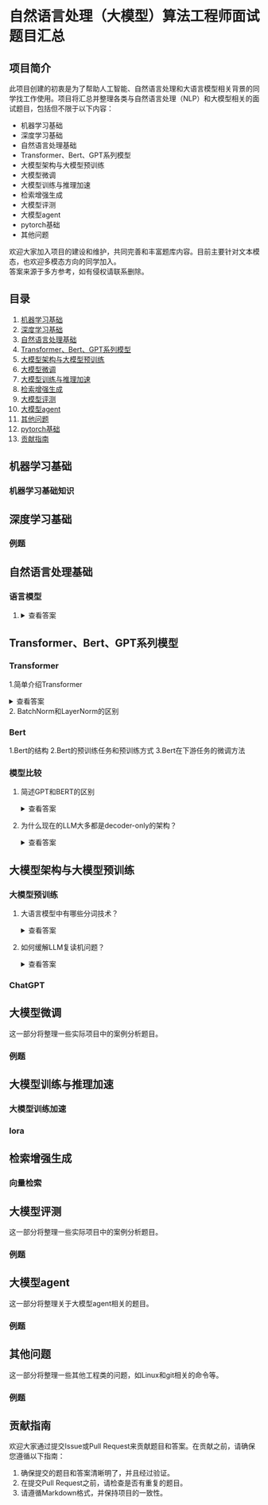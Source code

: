 # 自然语言处理（大模型）算法工程师面试题目汇总

## 项目简介

此项目创建的初衷是为了帮助人工智能、自然语言处理和大语言模型相关背景的同学找工作使用。项目将汇总并整理各类与自然语言处理（NLP）和大模型相关的面试题目，包括但不限于以下内容：

- 机器学习基础
- 深度学习基础
- 自然语言处理基础
- Transformer、Bert、GPT系列模型
- 大模型架构与大模型预训练
- 大模型微调
- 大模型训练与推理加速
- 检索增强生成
- 大模型评测
- 大模型agent
- pytorch基础
- 其他问题

欢迎大家加入项目的建设和维护，共同完善和丰富题库内容。目前主要针对文本模态，也欢迎多模态方向的同学加入。    
答案来源于多方参考，如有侵权请联系删除。

## 目录

1. [机器学习基础](#机器学习基础)
2. [深度学习基础](#深度学习基础)
3. [自然语言处理基础](#自然语言处理基础)
4. [Transformer、Bert、GPT系列模型](#Transformer、Bert、GPT系列模型)
5. [大模型架构与大模型预训练](#大模型架构与大模型预训练)
6. [大模型微调](#大模型微调)
7. [大模型训练与推理加速](#大模型训练与推理加速)
8. [检索增强生成](#检索增强生成)
9. [大模型评测](#大模型评测)
10. [大模型agent](#大模型agent)
11. [其他问题](#其他问题)
12. [pytorch基础](#pytorch基础)
13. [贡献指南](#贡献指南)


## 机器学习基础


### 机器学习基础知识



## 深度学习基础


### 例题


## 自然语言处理基础


### 语言模型
1. 
   <details>
   <summary>查看答案</summary>
   自然语言处理（NLP）是计算机科学、人工智能和语言学领域的一个分支，旨在实现人与计算机之间用自然语言进行有效的交流。主要应用领域包括机器翻译、自动摘要、情感分析、语音识别等。
   </details>

## Transformer、Bert、GPT系列模型

### Transformer
1.简单介绍Transformer
      <details>
      <summary>查看答案</summary>
      <pre>
Transformer是一种序列到序列的模型，以下是Transformer的一些重要组成部分和特点：

自注意力机制（Self-Attention）：这是Transformer的核心概念之一，它使模型能够同时考虑输入序列中的所有位置，而不是像循环神经网络（RNN）或卷积神经网络（CNN）一样逐步处理。自注意力机制允许模型根据输入序列中的不同部分来赋予不同的注意权重，从而更好地捕捉语义关系。
多头注意力（Multi-Head Attention）：Transformer中的自注意力机制被扩展为多个注意力头，每个头可以学习不同的注意权重，以更好地捕捉不同类型的关系。多头注意力允许模型并行处理不同的信息子空间。
位置编码（Positional Encoding）：由于Transformer没有内置的序列位置信息，它需要额外的位置编码来表达输入序列中单词的位置顺序。
残差连接和层归一化（Residual Connections and Layer Normalization）：这些技术有助于减轻训练过程中的梯度消失和爆炸问题，使模型更容易训练。
      </pre>
      </details>
2. BatchNorm和LayerNorm的区别

### Bert
1.Bert的结构
2.Bert的预训练任务和预训练方式
3.Bert在下游任务的微调方法

### 模型比较
1. 简述GPT和BERT的区别

   
      <details>
      <summary>查看答案</summary>
      <pre>
   BERT:双向 预训练语言模型+fine-tuning(微调)
   GPT:自回归 预训练语言模型+prompting(指示/提示)
   BERT和GPT是近年来自然语言处理领域中非常重要的模型，它们代表了现代NLP技术的发展。
   应用上的差别:
   BERT主要用于自然语言理解，具体应用如下:
          问答系统:BERT可以在问答系统中用来理解问题并生成答案。
          句子相似度比较:BERT可以用来比较两个句子之间的相似程度
          文本分类:BERT可以用来对文本进行分类。
          情感分析:BERT可以用来对文本进行情感分析。
          命名实体识别:BERT可以用来识别文本中的命名实体。
   GPT在文本生成方面表现尤为优秀，其主要具体应用如下:
          文本生成:GPT可以用来生成文本。
          文本自动完成:GPT可以用来自动完成用户输入的文本。
          语言翻译:GPT可以用来生成翻译后的文本。
          对话生成: GPT可以用来生成对话
          摘要生成: GPT可以用来生成文章摘要
   预训练的区别：
        	在Bert的预训练中，主要是用完形填空的方式补全随机mask的内容。
          在GPT的预训练中，主要是预测下一个token。
   使用方法的差别:
   BERT:fine-tuning(微调)。微调是指模型要做某个专业领域任务时，需要收集相关的专业领域数据，做模型的小幅调整，更新相关参数。
   GPT:prompting(提示工程)。prompt是指当模型要做某个专业领域的任务时，我提供给他一些示例、或者引导。但不用更新模型参数。
      </pre>
      </details>
   
2. 为什么现在的LLM大多都是decoder-only的架构？

      <details>
      <summary>查看答案</summary>
      <pre>
   LLM之所以主要都用Decoder-only架构，除了训练效率和工程实现上的优势外，在理论上是因为Encoder的双向注意力会存在低秩问题，这可能会削弱模型表达能力，就生成任务而言，引入双向注意力并无实质好处。而Encoder-Decoder架构之所以能够在某些场景下表现更好，大概只是因为它多了一倍参数。
   所以，在同等参数量、同等推理成本下，Decoder-only架构就是最优选择了。目前AI大模型的架构基本都采用了Decoder-only(仅解码器)，这一类架构的优势在于可以更容易完成文本生成任务，主流大模型如OpenAl开发的GPT系列、英伟达开发的Megatron-LM等均是采用此架构。另外，研究者们发现模型在增大参数量之后，尤其是加上指令微调之后，其他架构能做的Decoder-only模型也都能做了(比如一系列NLU任务)，同时还有更高的上限和回复多样性。
      </pre>
      </details>

## 大模型架构与大模型预训练

### 大模型预训练
1. 大语言模型中有哪些分词技术？

      <details>
      <summary>查看答案</summary>
      <pre>
   分词是将原始文本转化为一系列较小单位(称为令牌)的过程，这些令牌可以是单词、子词或字符。在大型语言模型中使用的一些分词方法和技术包括:
   基于单词的分词:这种方法将文本分割成单个单词，将每个单词视为一个单独的令牌。虽然简单直观基于单词的分词可能会在处理词汇表之外的单词时遇到问题，并且可能无法有效处理具有复杂形态的语言。
   基于子词的分词:基于子词的方法，例如字节对编码(Byte Pair Encoding，BPE)和WordPiece，将文本分割成可以组合成整个单词的较小单元。这种方法使LLMs能够处理词汇表之外的单词，并更好地捕捉不同语言的结构。BPE，例如，合并最常出现的字符对以创建子词单元，而WordPiece采用数据驱动的方法将单词分割成子词令牌。
   基于字符的分词:这种方法将单个字符视为令牌。虽然它可以处理任何输入文本，但基于字符的分词通常需要更大的模型和更多的计算资源，因为它需要处理更长的令牌序列。
      </pre>
      </details>

2. 如何缓解LLM复读机问题？

      <details>
      <summary>查看答案</summary>
      <pre>
   多样性训练数据:在训练阶段，尽量使用多样性的语料库来训练模型，避免数据偏差和重复文本的问题。
   引入噪声:在生成文本时，可以引入一些随机性或噪声，例如通过采样不同的词或短语，或者引入随机的变换操作，以增加生成文本的多样性。
   温度参数调整:温度参数是用来控制生成文本的多样性的一个参数。通过调整温度参数的值，可以控制生成文本的独创性和多样性，从而减少复读机问题的出现。
   后处理和过滤:对生成的文本进行后处理和过滤，去除重复的句子或短语，以提高生成文本的质量和多样性。
   Beam搜索调整:在生成文本时，可以调整Beam搜索算法的参数。Beam搜索是一种常用的生成策略，它在生成过程中维护了一个候选序列的集合。通过调整Beam大小和搜索宽度，可以控制生成文本的多样性和创造性。
   人工干预和控制:对于关键任务或敏感场景，可以引入人工干预和控制机制，对生成的文本进行审查和筛选，确保生成结果的准确性和多样性。
      </pre>
      </details>

### ChatGPT


## 大模型微调

这一部分将整理一些实际项目中的案例分析题目。

### 例题


## 大模型训练与推理加速

### 大模型训练加速





### lora

## 检索增强生成



### 向量检索

## 大模型评测

这一部分将整理一些实际项目中的案例分析题目。

### 例题

## 大模型agent

这一部分将整理关于大模型agent相关的题目。

### 例题

## 其他问题

这一部分将整理一些其他工程类的问题，如Linux和git相关的命令等。

### 例题

## 贡献指南

欢迎大家通过提交Issue或Pull Request来贡献题目和答案。在贡献之前，请确保您遵循以下指南：

1. 确保提交的题目和答案清晰明了，并且经过验证。
2. 在提交Pull Request之前，请检查是否有重复的题目。
3. 请遵循Markdown格式，并保持项目的一致性。

